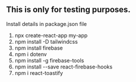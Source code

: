 ## This is only for testing purposes.

Install details in package.json file
1. npx create-react-app my-app
2. npm install -D tailwindcss
3. npm install firebase
4. npm i dotenv
5. npm install -g firebase-tools
6. npm install --save react-firebase-hooks
7. npm i react-toastify